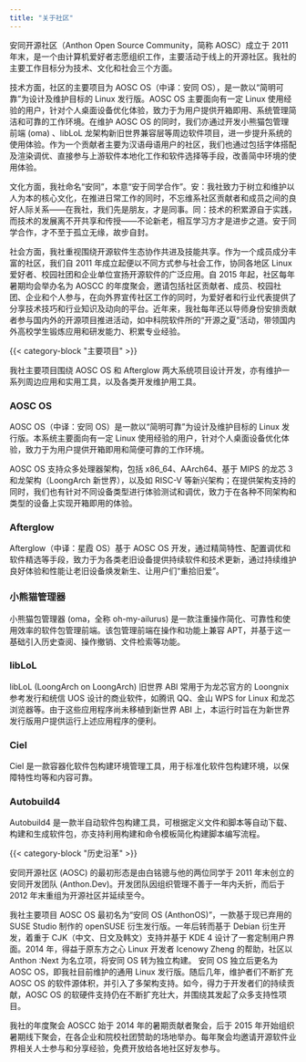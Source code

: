 ```yaml
---
title: "关于社区"
---
```


安同开源社区（Anthon Open Source Community，简称 AOSC）成立于 2011 年末，是一个由计算机爱好者志愿组织工作，主要活动于线上的开源社区。我社的主要工作目标分为技术、文化和社会三个方面。

技术方面，社区的主要项目为 AOSC OS（中译：安同 OS），是一款以“简明可靠”为设计及维护目标的 Linux 发行版。AOSC OS 主要面向有一定 Linux 使用经验的用户，针对个人桌面设备优化体验，致力于为用户提供开箱即用、系统管理简洁和可靠的工作环境。在维护 AOSC OS 的同时，我们亦通过开发小熊猫包管理前端 (oma) 、libLoL 龙架构新旧世界兼容层等周边软件项目，进一步提升系统的使用体验。作为一个贡献者主要为汉语母语用户的社区，我们也通过包括字体搭配及渲染调优、直接参与上游软件本地化工作和软件选择等手段，改善简中环境的使用体验。

文化方面，我社命名“安同”，本意“安于同学合作”。安：我社致力于树立和维护以人为本的核心文化，在推进日常工作的同时，不忘维系社区贡献者和成员之间的良好人际关系——在我社，我们先是朋友，才是同事。同：技术的积累源自于实践，而技术的发展离不开共享和传授——不论新老，相互学习方才是进步之道。安于同学合作，才不至于孤立无缘，故步自封。

社会方面，我社重视围绕开源软件生态协作共进及技能共享。作为一个成员成分丰富的社区，我们自 2011 年成立起便以不同方式参与社会工作，协同各地区 Linux 爱好者、校园社团和企业单位宣扬开源软件的广泛应用。自 2015 年起，社区每年暑期均会举办名为 AOSCC 的年度聚会，邀请包括社区贡献者、成员、校园社团、企业和个人参与，在向外界宣传社区工作的同时，为爱好者和行业代表提供了分享技术技巧和行业知识及动向的平台。近年来，我社每年还以导师身份安排贡献者参与国内外的开源项目推进活动，如中科院软件所的“开源之夏”活动，带领国内外高校学生锻炼应用和研发能力、积累专业经验。

{{< category-block "主要项目" >}}

我社主要项目围绕 AOSC OS 和 Afterglow 两大系统项目设计开发，亦有维护一系列周边应用和实用工具，以及各类开发维护用工具。

### AOSC OS

AOSC OS（中译：安同 OS）是一款以“简明可靠”为设计及维护目标的 Linux 发行版。本系统主要面向有一定 Linux 使用经验的用户，针对个人桌面设备优化体验，致力于为用户提供开箱即用和简便可靠的工作环境。

AOSC OS 支持众多处理器架构，包括 x86_64、AArch64、基于 MIPS 的龙芯 3 和龙架构（LoongArch 新世界），以及如 RISC-V 等新兴架构；在提供架构支持的同时，我们也有针对不同设备类型进行体验测试和调优，致力于在各种不同架构和类型的设备上实现开箱即用的体验。

### Afterglow

Afterglow（中译：星霞 OS）基于 AOSC OS 开发，通过精简特性、配置调优和软件精选等手段，致力于为各类老旧设备提供持续软件和技术更新，通过持续维护良好体验和性能让老旧设备焕发新生、让用户们“重拾旧爱”。

### 小熊猫管理器

小熊猫包管理器 (oma，全称 oh-my-ailurus) 是一款注重操作简化、可靠性和使用效率的软件包管理前端。该包管理前端在操作和功能上兼容 APT，并基于这一基础引入历史查阅、操作撤销、文件检索等功能。

### libLoL

libLoL (LoongArch on LoongArch) 旧世界 ABI 常用于为龙芯官方的 Loongnix 参考发行和统信 UOS 设计的商业软件，如腾讯 QQ、金山 WPS for Linux 和龙芯浏览器等。由于这些应用程序尚未移植到新世界 ABI 上，本运行时旨在为新世界发行版用户提供运行上述应用程序的便利。

### Ciel

Ciel 是一款容器化软件包构建环境管理工具，用于标准化软件包构建环境，以保障特性均等和内容可靠。

### Autobuild4

Autobuild4 是一款半自动软件包构建工具，可根据定义文件和脚本等自动下载、构建和生成软件包，亦支持利用构建和命令模板简化构建脚本编写流程。

{{< category-block "历史沿革" >}}

安同开源社区 (AOSC) 的最初形态是由白铭骢与他的两位同学于 2011 年末创立的安同开发团队 (Anthon.Dev)。开发团队因组织管理不善于一年内夭折，而后于 2012 年末重组为开源社区并延续至今。

我社主要项目 AOSC OS 最初名为“安同 OS (AnthonOS)”，一款基于现已弃用的 SUSE Studio 制作的 openSUSE 衍生发行版。一年后转而基于 Debian 衍生开发，着重于 CJK（中文、日文及韩文）支持并基于 KDE 4 设计了一套定制用户界面。2014 年，得益于原东方之心 Linux 开发者 Icenowy Zheng 的帮助，社区以 Anthon :Next 为名立项，将安同 OS 转为独立构建。 安同 OS 独立后更名为 AOSC OS，即我社目前维护的通用 Linux 发行版。随后几年，维护者们不断扩充 AOSC OS 的软件源体积，并引入了多架构支持。如今，得力于开发者们的持续贡献，AOSC OS 的软硬件支持仍在不断扩充壮大，并围绕其发起了众多支持性项目。

我社的年度聚会 AOSCC 始于 2014 年的暑期贡献者聚会，后于 2015 年开始组织暑期线下聚会，在各企业和院校社团赞助的场地举办。每年聚会均邀请开源软件业界相关人士参与和分享经验，免费开放给各地社区好友参与。
